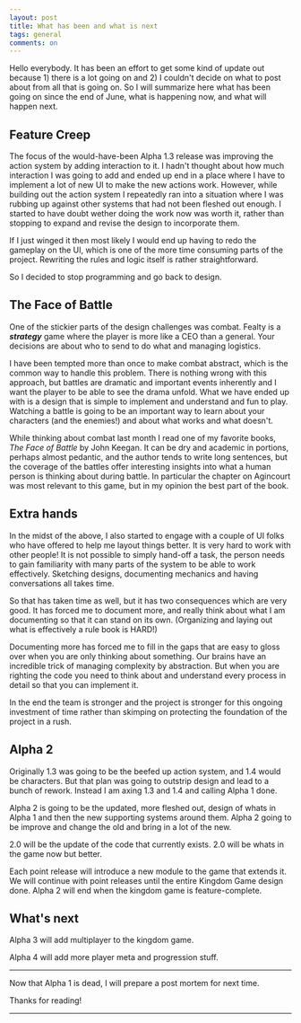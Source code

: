 ```yaml
---
layout: post
title: What has been and what is next
tags: general
comments: on
---
```


Hello everybody. It has been an effort to get some kind of update out because 1) there is a lot going on and 2) I couldn't decide on what to post about from all that is going on. So I will summarize here what has been going on since the end of June, what is happening now, and what will happen next.<!--more-->

## Feature Creep

The focus of the would-have-been Alpha 1.3 release was improving the action system by adding interaction to it. I hadn't thought about how much interaction I was going to add and ended up end in a place where I have to implement a lot of new UI to make the new actions work. However, while building out the action system I repeatedly ran into a situation where I was rubbing up against other systems that had not been fleshed out enough. I started to have doubt wether doing the work now was worth it, rather than stopping to expand and revise the design to incorporate them.

If I just winged it then most likely I would end up having to redo the gameplay on the UI, which is one of the more time consuming parts of the project. Rewriting the rules and logic itself is rather straightforward.

So I decided to stop programming and go back to design.

## The Face of Battle

One of the stickier parts of the design challenges was combat. Fealty is a ***strategy*** game where the player is more like a CEO than a general. Your decisions are about who to send to do what and managing logistics.

I have been tempted more than once to make combat abstract, which is the common way to handle this problem. There is nothing wrong with this approach, but battles are dramatic and important events inherently and I want the player to be able to see the drama unfold. What we have ended up with is a design that is simple to implement and understand and fun to play. Watching a battle is going to be an important way to learn about your characters (and the enemies!) and about what works and what doesn't.

While thinking about combat last month I read one of my favorite books, *The Face of Battle* by John Keegan. It can be dry and academic in portions, perhaps almost pedantic, and the author tends to write long sentences, but the coverage of the battles offer interesting insights into what a human person is thinking about during battle. In particular the chapter on Agincourt was most relevant to this game, but in my opinion the best part of the book.

## Extra hands

In the midst of the above, I also started to engage with a couple of UI folks who have offered to help me layout things better. It is very hard to work with other people! It is not possible to simply hand-off a task, the person needs to gain familiarity with many parts of the system to be able to work effectively. Sketching designs, documenting mechanics and having conversations all takes time.

So that has taken time as well, but it has two consequences which are very good. It has forced me to document more, and really think about what I am documenting so that it can stand on its own. (Organizing and laying out what is effectively a rule book is HARD!)

Documenting more has forced me to fill in the gaps that are easy to gloss over when you are only thinking about something. Our brains have an incredible trick of managing complexity by abstraction. But when you are righting the code you need to think about and understand every process in detail so that you can implement it.

In the end the team is stronger and the project is stronger for this ongoing investment of time rather than skimping on protecting the foundation of the project in a rush.

## Alpha 2

Originally 1.3 was going to be the beefed up action system, and 1.4 would be characters. But that plan was going to outstrip design and lead to a bunch of rework. Instead I am axing 1.3 and 1.4 and calling Alpha 1 done.

Alpha 2 is going to be the updated, more fleshed out, design of whats in Alpha 1 and then the new supporting systems around them. Alpha 2 going to be improve and change the old and bring in a lot of the new.

2.0 will be the update of the code that currently exists. 2.0 will be whats in the game now but better.

Each point release will introduce a new module to the game that extends it. We will continue with point releases until the entire Kingdom Game design done. Alpha 2 will end when the kingdom game is feature-complete.

## What's next

Alpha 3 will add multiplayer to the kingdom game.

Alpha 4 will add more player meta and progression stuff.

---

Now that Alpha 1 is dead, I will prepare a post mortem for next time.

Thanks for reading!

---
